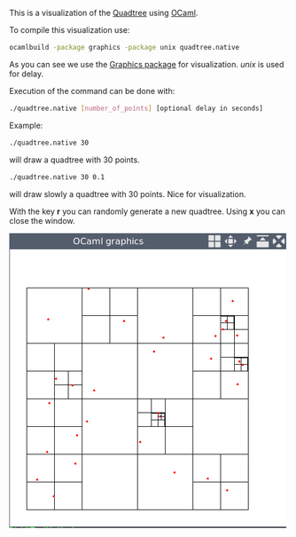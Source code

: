 This is a visualization of the [Quadtree](https://en.wikipedia.org/wiki/Quadtree) using [OCaml](https://ocaml.org/).

To compile this visualization use:

```bash
ocamlbuild -package graphics -package unix quadtree.native
```
As you can see we use the [Graphics package](https://caml.inria.fr/pub/docs/manual-ocaml/libref/Graphics.html) for visualization. 
*unix* is used for delay.

Execution of the command can be done with:
```bash
./quadtree.native [number_of_points] [optional delay in seconds]
```
Example:
```bash
./quadtree.native 30
```
will draw a quadtree with 30 points.
```bash
./quadtree.native 30 0.1
```
will draw slowly a quadtree with 30 points. Nice for visualization.

With the key **r** you can randomly generate a new quadtree. Using **x** you can close the window.

![Example quadtree](example_quadtree.png)



